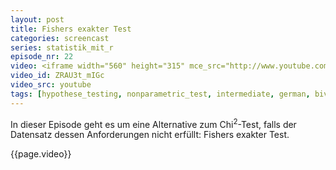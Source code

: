 ```yaml
---
layout: post
title: Fishers exakter Test
categories: screencast
series: statistik_mit_r
episode_nr: 22
video: <iframe width="560" height="315" mce_src="http://www.youtube.com/embed/ZRAU3t_mIGc" frameborder="0" allowfullscreen="" src="http://www.youtube.com/embed/ZRAU3t_mIGc"></iframe>
video_id: ZRAU3t_mIGc
video_src: youtube
tags: [hypothese_testing, nonparametric_test, intermediate, german, bivariate]
---
```


In dieser Episode geht es um eine Alternative zum Chi<sup>2</sup>-Test, falls der Datensatz dessen Anforderungen nicht erfüllt: Fishers exakter Test.
<!--more-->
{{page.video}}
